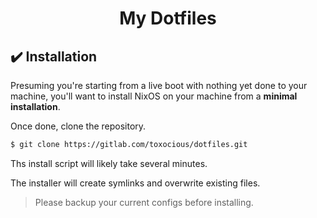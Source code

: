 <h1 align="center">My Dotfiles</h1>

<!-- <img src="assets/preview.png" alt="Rice Showcase" align="right" width="450"> -->



## ✔️ Installation
Presuming you're starting from a live boot with nothing yet done to your machine, you'll want to install NixOS on your machine from a **minimal installation**.

Once done, clone the repository.

```sh
$ git clone https://gitlab.com/toxocious/dotfiles.git
```

Ths install script will likely take several minutes.

The installer will create symlinks and overwrite existing files.
> Please backup your current configs before installing.
